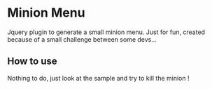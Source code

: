 # Minion Menu

Jquery plugin to generate a small minion menu. Just for fun, created because of a small challenge between some devs...

## How to use

Nothing to do, just look at the sample and try to kill the minion !
